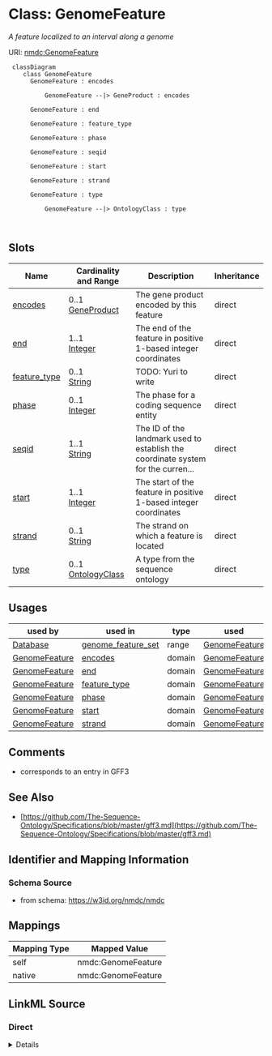 # Class: GenomeFeature


_A feature localized to an interval along a genome_





URI: [nmdc:GenomeFeature](https://w3id.org/nmdc/GenomeFeature)




```mermaid
 classDiagram
    class GenomeFeature
      GenomeFeature : encodes
        
          GenomeFeature --|> GeneProduct : encodes
        
      GenomeFeature : end
        
      GenomeFeature : feature_type
        
      GenomeFeature : phase
        
      GenomeFeature : seqid
        
      GenomeFeature : start
        
      GenomeFeature : strand
        
      GenomeFeature : type
        
          GenomeFeature --|> OntologyClass : type
        
      
```




<!-- no inheritance hierarchy -->


## Slots

| Name | Cardinality and Range | Description | Inheritance |
| ---  | --- | --- | --- |
| [encodes](encodes.md) | 0..1 <br/> [GeneProduct](GeneProduct.md) | The gene product encoded by this feature | direct |
| [end](end.md) | 1..1 <br/> [Integer](Integer.md) | The end of the feature in positive 1-based integer coordinates | direct |
| [feature_type](feature_type.md) | 0..1 <br/> [String](String.md) | TODO: Yuri to write | direct |
| [phase](phase.md) | 0..1 <br/> [Integer](Integer.md) | The phase for a coding sequence entity | direct |
| [seqid](seqid.md) | 1..1 <br/> [String](String.md) | The ID of the landmark used to establish the coordinate system for the curren... | direct |
| [start](start.md) | 1..1 <br/> [Integer](Integer.md) | The start of the feature in positive 1-based integer coordinates | direct |
| [strand](strand.md) | 0..1 <br/> [String](String.md) | The strand on which a feature is located | direct |
| [type](type.md) | 0..1 <br/> [OntologyClass](OntologyClass.md) | A type from the sequence ontology | direct |





## Usages

| used by | used in | type | used |
| ---  | --- | --- | --- |
| [Database](Database.md) | [genome_feature_set](genome_feature_set.md) | range | [GenomeFeature](GenomeFeature.md) |
| [GenomeFeature](GenomeFeature.md) | [encodes](encodes.md) | domain | [GenomeFeature](GenomeFeature.md) |
| [GenomeFeature](GenomeFeature.md) | [end](end.md) | domain | [GenomeFeature](GenomeFeature.md) |
| [GenomeFeature](GenomeFeature.md) | [feature_type](feature_type.md) | domain | [GenomeFeature](GenomeFeature.md) |
| [GenomeFeature](GenomeFeature.md) | [phase](phase.md) | domain | [GenomeFeature](GenomeFeature.md) |
| [GenomeFeature](GenomeFeature.md) | [start](start.md) | domain | [GenomeFeature](GenomeFeature.md) |
| [GenomeFeature](GenomeFeature.md) | [strand](strand.md) | domain | [GenomeFeature](GenomeFeature.md) |






## Comments

* corresponds to an entry in GFF3

## See Also

* [https://github.com/The-Sequence-Ontology/Specifications/blob/master/gff3.md](https://github.com/The-Sequence-Ontology/Specifications/blob/master/gff3.md)

## Identifier and Mapping Information







### Schema Source


* from schema: https://w3id.org/nmdc/nmdc





## Mappings

| Mapping Type | Mapped Value |
| ---  | ---  |
| self | nmdc:GenomeFeature |
| native | nmdc:GenomeFeature |





## LinkML Source

<!-- TODO: investigate https://stackoverflow.com/questions/37606292/how-to-create-tabbed-code-blocks-in-mkdocs-or-sphinx -->

### Direct

<details>
```yaml
name: GenomeFeature
description: A feature localized to an interval along a genome
comments:
- corresponds to an entry in GFF3
from_schema: https://w3id.org/nmdc/nmdc
see_also:
- https://github.com/The-Sequence-Ontology/Specifications/blob/master/gff3.md
slots:
- encodes
- end
- feature_type
- phase
- seqid
- start
- strand
- type
slot_usage:
  seqid:
    name: seqid
    domain_of:
    - GenomeFeature
    required: true
  type:
    name: type
    description: A type from the sequence ontology
    domain_of:
    - DataObject
    - Biosample
    - Study
    - OmicsProcessing
    - CreditAssociation
    - WorkflowExecutionActivity
    - MetagenomeAssembly
    - MetagenomeAnnotationActivity
    - MetatranscriptomeAnnotationActivity
    - MetatranscriptomeActivity
    - MagsAnalysisActivity
    - ReadQcAnalysisActivity
    - ReadBasedTaxonomyAnalysisActivity
    - MagBin
    - GenomeFeature
    range: OntologyClass
  start:
    name: start
    domain_of:
    - GenomeFeature
    required: true
  end:
    name: end
    domain_of:
    - GenomeFeature
    required: true

```
</details>

### Induced

<details>
```yaml
name: GenomeFeature
description: A feature localized to an interval along a genome
comments:
- corresponds to an entry in GFF3
from_schema: https://w3id.org/nmdc/nmdc
see_also:
- https://github.com/The-Sequence-Ontology/Specifications/blob/master/gff3.md
slot_usage:
  seqid:
    name: seqid
    domain_of:
    - GenomeFeature
    required: true
  type:
    name: type
    description: A type from the sequence ontology
    domain_of:
    - DataObject
    - Biosample
    - Study
    - OmicsProcessing
    - CreditAssociation
    - WorkflowExecutionActivity
    - MetagenomeAssembly
    - MetagenomeAnnotationActivity
    - MetatranscriptomeAnnotationActivity
    - MetatranscriptomeActivity
    - MagsAnalysisActivity
    - ReadQcAnalysisActivity
    - ReadBasedTaxonomyAnalysisActivity
    - MagBin
    - GenomeFeature
    range: OntologyClass
  start:
    name: start
    domain_of:
    - GenomeFeature
    required: true
  end:
    name: end
    domain_of:
    - GenomeFeature
    required: true
attributes:
  encodes:
    name: encodes
    description: The gene product encoded by this feature. Typically this is used
      for a CDS feature or gene feature which will encode a protein. It can also be
      used by a nc transcript ot gene feature that encoded a ncRNA
    from_schema: https://w3id.org/nmdc/nmdc
    rank: 1000
    domain: GenomeFeature
    alias: encodes
    owner: GenomeFeature
    domain_of:
    - GenomeFeature
    range: GeneProduct
  end:
    name: end
    description: The end of the feature in positive 1-based integer coordinates
    from_schema: https://w3id.org/nmdc/nmdc
    rank: 1000
    is_a: gff_coordinate
    domain: GenomeFeature
    alias: end
    owner: GenomeFeature
    domain_of:
    - GenomeFeature
    range: integer
    required: true
    minimum_value: 1
  feature_type:
    name: feature_type
    description: 'TODO: Yuri to write'
    from_schema: https://w3id.org/nmdc/nmdc
    rank: 1000
    domain: GenomeFeature
    alias: feature_type
    owner: GenomeFeature
    domain_of:
    - GenomeFeature
    range: string
  phase:
    name: phase
    description: The phase for a coding sequence entity. For example, phase of a CDS
      as represented in a GFF3 with a value of 0, 1 or 2.
    from_schema: https://w3id.org/nmdc/nmdc
    exact_mappings:
    - biolink:phase
    rank: 1000
    domain: GenomeFeature
    alias: phase
    owner: GenomeFeature
    domain_of:
    - GenomeFeature
    range: integer
    minimum_value: 0
    maximum_value: 2
  seqid:
    name: seqid
    description: The ID of the landmark used to establish the coordinate system for
      the current feature.
    from_schema: https://w3id.org/nmdc/nmdc
    rank: 1000
    alias: seqid
    owner: GenomeFeature
    domain_of:
    - GenomeFeature
    range: string
    required: true
  start:
    name: start
    description: The start of the feature in positive 1-based integer coordinates
    from_schema: https://w3id.org/nmdc/nmdc
    rank: 1000
    is_a: gff_coordinate
    domain: GenomeFeature
    alias: start
    owner: GenomeFeature
    domain_of:
    - GenomeFeature
    range: integer
    required: true
    minimum_value: 1
  strand:
    name: strand
    description: The strand on which a feature is located. Has a value of '+' (sense
      strand or forward strand) or '-' (anti-sense strand or reverse strand).
    todos:
    - set the range to an enum?
    from_schema: https://w3id.org/nmdc/nmdc
    exact_mappings:
    - biolink:strand
    rank: 1000
    domain: GenomeFeature
    alias: strand
    owner: GenomeFeature
    domain_of:
    - GenomeFeature
    range: string
  type:
    name: type
    description: A type from the sequence ontology
    deprecated: Due to confusion about what values are used for this slot, it is best
      not to use this slot. See https://github.com/microbiomedata/nmdc-schema/issues/248.
      MAM removed designates_type and rdf:type slot uri 2022-11-30
    from_schema: https://w3id.org/nmdc/nmdc
    rank: 1000
    alias: type
    owner: GenomeFeature
    domain_of:
    - DataObject
    - Biosample
    - Study
    - OmicsProcessing
    - CreditAssociation
    - WorkflowExecutionActivity
    - MetagenomeAssembly
    - MetagenomeAnnotationActivity
    - MetatranscriptomeAnnotationActivity
    - MetatranscriptomeActivity
    - MagsAnalysisActivity
    - ReadQcAnalysisActivity
    - ReadBasedTaxonomyAnalysisActivity
    - MagBin
    - GenomeFeature
    range: OntologyClass

```
</details>